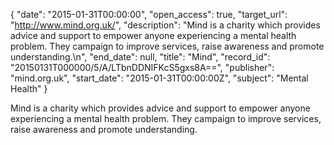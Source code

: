 {
  "date": "2015-01-31T00:00:00", 
  "open_access": true, 
  "target_url": "http://www.mind.org.uk/", 
  "description": "Mind is a charity which provides advice and support to empower anyone experiencing a mental health problem. They campaign to improve services, raise awareness and promote understanding.\n", 
  "end_date": null, 
  "title": "Mind", 
  "record_id": "20150131T000000/5/A/LTbnDDNIFKcS5gxs8A==", 
  "publisher": "mind.org.uk", 
  "start_date": "2015-01-31T00:00:00Z", 
  "subject": "Mental Health"
}

Mind is a charity which provides advice and support to empower anyone experiencing a mental health problem. They campaign to improve services, raise awareness and promote understanding.
